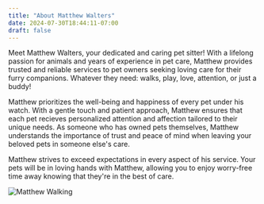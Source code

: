 ```yaml
---
title: "About Matthew Walters"
date: 2024-07-30T18:44:11-07:00
draft: false
---
```


Meet Matthew Walters, your dedicated and caring pet sitter!
With a lifelong passion for animals and years of experience in pet care, Matthew provides trusted and reliable services to pet owners seeking loving care for their furry companions.
Whatever they need: walks, play, love, attention, or just a buddy!

Matthew prioritizes the well-being and happiness of every pet under his watch.
With a gentle touch and patient approach, Matthew ensures that each pet recieves personalized attention and affection tailored to their unique needs.
As someone who has owned pets themselves, Matthew understands the importance of trust and peace of mind when leaving your beloved pets in someone else's care.

Matthew strives to exceed expectations in every aspect of his service.
Your pets will be in loving hands with Matthew, allowing you to enjoy worry-free time away knowing that they're in the best of care.

![Matthew Walking](/Matthew-walking.png)
